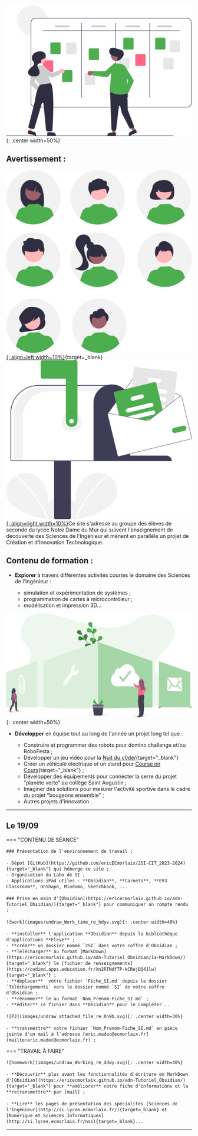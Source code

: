 ![board](images/undraw_Scrum_board_re_wk7v.svg){: .center width=50%}

## Avertissement :

[![PJ](images/undraw_Team_re_0bfe.svg ""){: align=left width=10%}](){target=_blank}[![PJ](images/undraw_Mailbox_re_dvds.svg ""){: align=right width=10%}](mailto:)Ce site s'adresse au groupe des élèves de seconde du lycée Notre Dame du Mur qui suivent l'enseignement de découverte des Sciences de l'Ingénieur et mènent en parallèle un projet de Création et d'Innovation Technologique.


## Contenu de formation :

- **Explorer** à travers différentes activités courtes le domaine des Sciences de l'Ingénieur :

    - simulation et expérimentation de systèmes ;
    - programmation de cartes à microcontrôleur ;
    - modélisation et impression 3D...

![features_overview](images/undraw_features_overview_jg7a.svg){: .center width=50%}

- **Développer** en équipe tout au long de l'année un projet long tel que :

    - Construire et programmer des robots pour domino challenge et/ou RoboFesta ;
    - Développer un jeu vidéo pour la [Nuit du c0de/](https://www.nuitducode.net/){target="_blank"}
    - Créer un véhicule électrique et un stand pour [Course en Cours](https://www.course-en-cours.com/fr/){target="_blank"} ;    
    - Développer des équipements pour connecter la serre du projet "planète verte" au collège Saint Augustin ;
    - Imaginer des solutions pour mesurer l'activité sportive dans le cadre du projet "bougeons ensemble" ;
    - Autres projets d'innovation...

[mail]: mailto:eric.madec@ecmorlaix.fr "eric.madec@ecmorlaix.fr"


***
## Le 19/09

=== "CONTENU DE SÉANCE"

    ### Présentation de l'environnement de travail :
    
    - Dépot [GitHub](https://github.com/ericECmorlaix/2SI-CIT_2023-2024){target="_blank"} qui héberge ce site ;
    - Organisation du Labo de SI ;
    - Applications iPad utiles : **Obsidian**, **Carnets**, **EV3 Classroom**, OnShape, Mindomo, Sketchbook, ...   

    ### Prise en main d'[Obsidian](https://ericecmorlaix.github.io/adn-Tutoriel_Obsidian/){target="_blank"} pour communiquer un compte rendu :

    ![work](images/undraw_Work_time_re_hdyv.svg){: .center width=40%}

    - **installer** l'application **Obsidian** depuis la bibliothèque d'applications **Eleve** ;
    - **créer** un dossier nommé `2SI` dans votre coffre d'Obsidian ;
    - **Télécharger** au format [MarkDown](https://ericecmorlaix.github.io/adn-Tutoriel_Obsidian/1a-MarkDown/){target="_blank"} le [fichier de renseignements](https://codimd.apps.education.fr/Xn2RTNdfTP-kCRejDQ41lw){target="_blank"} ;
    - **déplacer**  votre fichier `Fiche_SI.md` depuis le dossier `Téléchargements` vers le dossier nommé `SI` de votre coffre d'Obsidian ;
    - **renommer** le au format `Nom_Prenom-Fiche_SI.md` ;
    - **éditer** ce fichier dans **Obsidian** pour le compléter...

    ![PJ](images/undraw_attached_file_re_0n9b.svg){: .center width=30%}
    
    - **transmettre** votre fichier `Nom_Prenom-Fiche_SI.md` en pièce jointe d'un mail à l'adresse [eric.madec@ecmorlaix.fr](mailto:eric.madec@ecmorlaix.fr) ;

=== "TRAVAIL À FAIRE"

    ![homework](images/undraw_Working_re_ddwy.svg){: .center width=40%}

    - **Découvrir** plus avant les fonctionnalités d'écriture en MarkDown d'[Obsidian](https://ericecmorlaix.github.io/adn-Tutoriel_Obsidian/){target="_blank"} pour **améliorer** votre fiche d'informations et la **retransmettre** par [mail] ;

    - **Lire** les pages de présentation des spécialités [Sciences de l'Ingénieur](http://si.lycee.ecmorlaix.fr/){target=_blank} et [Numérique et Sciences Informatiques](http://si.lycee.ecmorlaix.fr/nsi){target=_blank}...












***



<!-- ## Du 07/03

=== "CONTENU DE SÉANCE"

    - Développement des projets respectifs...

=== "TRAVAIL À FAIRE"

    ![homework](images/undraw_Working_re_ddwy.svg){: .center width=40%}

    - **Faire** la [mise à jour d'Obsidian pour découvrir les canvas](https://ericecmorlaix.github.io/adn-Tutoriel_Obsidian/7-Options_Plugins/#canvas){target=_blank} ;
    - **Finir** les [activités d'escape game pour l'accueil des troisièmes](https://ericecmorlaix.github.io/accueil_3/){target=_blank} ;
    - **Poursuivre**, avec votre code personnel, la programmation des objets connectés sur la [plateforme de France-IOI​​](https://amazon.quick-pi.org/){target="_blank"} et compléter progressivement votre notebook [Quick_Pi-Objets_connectes-Parcours_1.ipynb](https://nbviewer.org/urls/ericecmorlaix.github.io/2SI_2022-2023/Quick_Pi-Objets_connectes-Parcours_1.ipynb){target=_blank} [:fontawesome-solid-download:](https://ericecmorlaix.github.io/2SI_2022-2023/Quick_Pi-Objets_connectes-Parcours_1.ipynb){ .md-button .md-button--primary} ;
    - **Découvrir** d'avantage la modélisation 3D avec [BlocksCad](./blocksCAD){target="_blank"} et [Onshape](./Onshape){target="_blank"} ;
    - **Programmer** une carte [BBC micro:bit](./bbc_microbit){target=_blank} ;
    - **Poursuivre** en robotique avec les Lego Mindstorms EV3 et l'application : "EV3 Classroom" ;



***
## Le 28/02

=== "CONTENU DE SÉANCE"

    - **Réaliser** les [activités d'escape game pour l'accueil des troisièmes](https://ericecmorlaix.github.io/accueil_3/){target=_blank} ;

=== "TRAVAIL À FAIRE"

    - **Faire** la [mise à jour d'Obsidian pour découvrir les canvas](https://ericecmorlaix.github.io/adn-Tutoriel_Obsidian/7-Options_Plugins/#canvas){target=_blank} ;

***
## Du 24/01 au 06/02

=== "CONTENU DE SÉANCE"

    - Développement des projets respectifs...

=== "TRAVAIL À FAIRE"

    ![homework](images/undraw_Working_re_ddwy.svg){: .center width=40%}

    - Explorer d'avantage [les fonctionnalités de l'application multiplateforme Obsidian](https://ericecmorlaix.github.io/adn-Tutoriel_Obsidian/){target=_blank} ;
    - **Poursuivre**, avec votre code personnel, la programmation des objets connectés sur la [plateforme de France-IOI​​](https://amazon.quick-pi.org/){target="_blank"} et compléter progressivement votre notebook [Quick_Pi-Objets_connectes-Parcours_1.ipynb](https://nbviewer.org/urls/ericecmorlaix.github.io/2SI_2022-2023/Quick_Pi-Objets_connectes-Parcours_1.ipynb){target=_blank} [:fontawesome-solid-download:](https://ericecmorlaix.github.io/2SI_2022-2023/Quick_Pi-Objets_connectes-Parcours_1.ipynb){ .md-button .md-button--primary} ;
    - **Découvrir** d'avantage la modélisation 3D avec [BlocksCad](./blocksCAD){target="_blank"} et [Onshape](./Onshape){target="_blank"} ;
    - **Programmer** une carte [BBC micro:bit](./bbc_microbit){target=_blank} ;
    - **Poursuivre** en robotique avec les Lego Mindstorms EV3 et l'application : "EV3 Classroom" ;



***
## Les 10 et 17/01

=== "CONTENU DE SÉANCE"

    - **​Prise en main** de la programmation des Lego Mindstorms EV3 avec l'application : "EV3 Classroom" :
        1. **Hello !** => expérimenter afin d'expliquer comment fonctionne la communication avec la brique depuis une tablette et depuis un PC...  ;​​​​​
        2. **Moteurs et capteurs** => programmer les différents capteurs et moteurs disponibles afin d'expliquer leur fonctionnement... ;
        3. **Se déplacer** => construire et programmer une base motrice afin d'expliquer le déplacement produit par les différentes instructions... ;
        4. **Fichier > Nouveau Projet**  =>  créer une nouvelle trame de programmation personnalisée et la partager...

=== "TRAVAIL À FAIRE"

    ![homework](images/undraw_Working_re_ddwy.svg){: .center width=40%}

    - Explorer d'avantage [les fonctionnalités de l'application multiplateforme Obsidian](https://ericecmorlaix.github.io/adn-Tutoriel_Obsidian/){target=_blank}

    - **Poursuivre**, avec votre code personnel, la programmation des objets connectés sur la [plateforme de France-IOI​​](https://amazon.quick-pi.org/){target="_blank"} et compléter progressivement votre notebook [Quick_Pi-Objets_connectes-Parcours_1.ipynb](https://nbviewer.org/urls/ericecmorlaix.github.io/2SI_2022-2023/Quick_Pi-Objets_connectes-Parcours_1.ipynb){target=_blank} [:fontawesome-solid-download:](https://ericecmorlaix.github.io/2SI_2022-2023/Quick_Pi-Objets_connectes-Parcours_1.ipynb){ .md-button .md-button--primary} ;

    - **Découvrir** d'avantage la modélisation 3D avec [BlocksCad](./blocksCAD){target="_blank"} et [Onshape](./Onshape){target="_blank"} ;

    - **Programmer** une carte [BBC micro:bit](./bbc_microbit){target=_blank}

## Le 06/12

=== "CONTENU DE SÉANCE"

    - Modélisation 3D avec [Onshape](./Onshape)  

=== "TRAVAIL À FAIRE"

    ![homework](images/undraw_Working_re_ddwy.svg){: .center width=40%}

    - Explorer d'avantage [les fonctionnalités de l'application multiplateforme Obsidian](https://ericecmorlaix.github.io/adn-Tutoriel_Obsidian/){target=_blank}

    - **Poursuivre**, avec votre code personnel, la programmation des objets connectés sur la [plateforme de France-IOI​​](https://amazon.quick-pi.org/){target="_blank"} et compléter progressivement votre notebook [Quick_Pi-Objets_connectes-Parcours_1.ipynb](https://nbviewer.org/urls/ericecmorlaix.github.io/2SI_2022-2023/Quick_Pi-Objets_connectes-Parcours_1.ipynb){target=_blank} [:fontawesome-solid-download:](https://ericecmorlaix.github.io/2SI_2022-2023/Quick_Pi-Objets_connectes-Parcours_1.ipynb){ .md-button .md-button--primary} ;
    - **Découvrir** d'avantage la [modélisation 3D avec BlocksCad](./blocksCAD){target="_blank"} ;
    - **Programmer** une carte [BBC micro:bit](./bbc_microbit){target=_blank}

***
## Le 29/11

=== "CONTENU DE SÉANCE"

    - Projet de création et d'innovation technologique -> ==Initier le "product backlog" de votre projet==;    

=== "TRAVAIL À FAIRE"

    ![homework](images/undraw_Working_re_ddwy.svg){: .center width=40%}

    - Explorer d'avantage [les fonctionnalités de l'application multiplateforme Obsidian](https://ericecmorlaix.github.io/adn-Tutoriel_Obsidian/){target=_blank}

    - **Poursuivre**, avec votre code personnel, la programmation des objets connectés sur la [plateforme de France-IOI​​](https://amazon.quick-pi.org/){target="_blank"} et compléter progressivement votre notebook [Quick_Pi-Objets_connectes-Parcours_1.ipynb](https://nbviewer.org/urls/ericecmorlaix.github.io/2SI_2022-2023/Quick_Pi-Objets_connectes-Parcours_1.ipynb){target=_blank} [:fontawesome-solid-download:](https://ericecmorlaix.github.io/2SI_2022-2023/Quick_Pi-Objets_connectes-Parcours_1.ipynb){ .md-button .md-button--primary} ;
    - **Découvrir** d'avantage la [modélisation 3D avec BlocksCad](./blocksCAD){target="_blank"} ;
    - **Programmer** une carte [BBC micro:bit](./bbc_microbit){target=_blank}

***
## Les 15 et 22/11

=== "CONTENU DE SÉANCE"

    - Synthèse "Instrument","Avertisseur", "Servo chronométré" de la programmation des objets connectés sur la [plateforme de France-IOI​​](https://amazon.quick-pi.org/){target="_blank"} et avec le notebook [Quick_Pi-Objets_connectes-Parcours_1.ipynb](https://nbviewer.org/urls/ericecmorlaix.github.io/2SI_2022-2023/Quick_Pi-Objets_connectes-Parcours_1.ipynb){target=_blank} [:fontawesome-solid-download:](https://ericecmorlaix.github.io/2SI_2022-2023/Quick_Pi-Objets_connectes-Parcours_1.ipynb){ .md-button .md-button--primary} ;

    - Synthèse Modélisation 3D avec [BlocksCAD](./blocksCAD){target="_blank"} -> ==**Défin n°2 : Modéliser un support imprimable**== ;

    - **Programmer** une carte [BBC micro:bit](./bbc_microbit){target=_blank}

=== "TRAVAIL À FAIRE"

    ![homework](images/undraw_Working_re_ddwy.svg){: .center width=40%}

    - Explorer d'avantage [les fonctionnalités de l'application multiplateforme Obsidian](https://ericecmorlaix.github.io/adn-Tutoriel_Obsidian/){target=_blank}

    - **Poursuivre**, avec votre code personnel, la programmation des objets connectés sur la [plateforme de France-IOI​​](https://amazon.quick-pi.org/){target="_blank"} et compléter progressivement votre notebook [Quick_Pi-Objets_connectes-Parcours_1.ipynb](https://nbviewer.org/urls/ericecmorlaix.github.io/2SI_2022-2023/Quick_Pi-Objets_connectes-Parcours_1.ipynb){target=_blank} [:fontawesome-solid-download:](https://ericecmorlaix.github.io/2SI_2022-2023/Quick_Pi-Objets_connectes-Parcours_1.ipynb){ .md-button .md-button--primary} ;

    - **Découvrir** d'avantage la [modélisation 3D avec BlocksCad](./blocksCAD){target="_blank"} ;


****
## Le 08/11

=== "CONTENU DE SÉANCE"

    - Synthèse "Instrument",""Show lumineux 2"", "Avertisseur"  de la programmation des objets connectés sur la [plateforme de France-IOI​​](https://amazon.quick-pi.org/){target="_blank"} et avec le notebook [Quick_Pi-Objets_connectes-Parcours_1.ipynb](https://nbviewer.org/urls/ericecmorlaix.github.io/2SI_2022-2023/Quick_Pi-Objets_connectes-Parcours_1.ipynb){target=_blank} [:fontawesome-solid-download:](https://ericecmorlaix.github.io/2SI_2022-2023/Quick_Pi-Objets_connectes-Parcours_1.ipynb){ .md-button .md-button--primary} ;

    - Synthèse Modélisation 3D avec [BlocksCAD](./blocksCAD){target="_blank"} -> ==**Défin n°2 : Modéliser un support imprimable**== ;

    - Présentation d'un [tutoriel pour l'application multiplateforme Obsidian](https://ericecmorlaix.github.io/adn-Tutoriel_Obsidian/){target=_blank} -> ==Avec l'aide de ShortCut d'automatisation [Capter idée](https://www.icloud.com/shortcuts/40a6686913734aaca605dc1081791336) et [Partager Média](https://www.icloud.com/shortcuts/6285c561258343bfb06b6b58a1956258) collecter des données sur une note du jour dans votre coffre d'Obsidian localisé sur votre iPad== ;

    - Projets...

=== "TRAVAIL À FAIRE"

    ![homework](images/undraw_Working_re_ddwy.svg){: .center width=40%}

    - Explorer d'avantage [les fonctionnalités de l'application multiplateforme Obsidian](https://ericecmorlaix.github.io/adn-Tutoriel_Obsidian/){target=_blank}

    - **Poursuivre**, avec votre code personnel, la programmation des objets connectés sur la [plateforme de France-IOI​​](https://amazon.quick-pi.org/){target="_blank"} et compléter progressivement votre notebook [Quick_Pi-Objets_connectes-Parcours_1.ipynb](https://nbviewer.org/urls/ericecmorlaix.github.io/2SI_2022-2023/Quick_Pi-Objets_connectes-Parcours_1.ipynb){target=_blank} [:fontawesome-solid-download:](https://ericecmorlaix.github.io/2SI_2022-2023/Quick_Pi-Objets_connectes-Parcours_1.ipynb){ .md-button .md-button--primary} ;

    - **Découvrir** d'avantage la [modélisation 3D avec BlocksCad](./blocksCAD){target="_blank"} ;

    - **Jouer** à résoudre le Casse Tête en ligne [ici (code JavaScript)](http://isn.si.lycee.ecmorlaix.fr/casseTete/){target=_blank} ou encore [là (code Scratch)](https://scratch.mit.edu/projects/179937454/){target=_blank} ;
***
## Le 18/10

=== "CONTENU DE SÉANCE"

    - Synthèse "Quelle direction ?" de la programmation des objets connectés sur la [plateforme de France-IOI​​](https://amazon.quick-pi.org/){target="_blank"} et avec le notebook [Quick_Pi-Objets_connectes-Parcours_1.ipynb](https://nbviewer.org/urls/ericecmorlaix.github.io/2CIT_2022-2023/Quick_Pi-Objets_connectes-Parcours_1.ipynb){target=_blank} [:fontawesome-solid-download:](https://ericecmorlaix.github.io/2CIT_2022-2023/Quick_Pi-Objets_connectes-Parcours_1.ipynb){ .md-button .md-button--primary} ;

    - Modélisation 3D avec [BlocksCAD](./blocksCAD){target="_blank"} -> ==**Défin n°2 : Modéliser un support imprimable**== ;

    - Découverte de l'application multiplateforme [Obsidian](https://obsidian.md/){target=_blank} -> ==Créer un coffre d'Obsidian localisé sur votre iPad pour prendre des notes au format `note.md` et y apairer vos fichiers `fiche.ipynb` avec des `fiche.md` grace à jupytext dans Carnets== ;

    <center><iframe width="560" height="315" src="https://www.youtube-nocookie.com/embed/WRkvdtm7ybw" title="YouTube video player" frameborder="0" allow="accelerometer; autoplay; clipboard-write; encrypted-media; gyroscope; picture-in-picture" allowfullscreen></iframe></center>

    - Pistes de projets...


=== "TRAVAIL À FAIRE"

    ![homework](images/undraw_Working_re_ddwy.svg){: .center width=40%}

    ??? tip "Comment se construire un second cerveau avec Obsidian en mode [Zettelkasten](https://fr.wikipedia.org/wiki/Zettelkasten)"

        <center><iframe width="560" height="315" src="https://www.youtube-nocookie.com/embed/B9BLia6FN4s" title="YouTube video player" frameborder="0" allow="accelerometer; autoplay; clipboard-write; encrypted-media; gyroscope; picture-in-picture" allowfullscreen></iframe></center>

        <center><iframe width="560" height="315" src="https://www.youtube-nocookie.com/embed/upyTEnzqJwk" title="YouTube video player" frameborder="0" allow="accelerometer; autoplay; clipboard-write; encrypted-media; gyroscope; picture-in-picture" allowfullscreen></iframe></center>

        <center><iframe width="560" height="315" src="https://www.youtube-nocookie.com/embed/beCbmjygkAg" title="YouTube video player" frameborder="0" allow="accelerometer; autoplay; clipboard-write; encrypted-media; gyroscope; picture-in-picture" allowfullscreen></iframe></center>

    - **Poursuivre**, avec votre code personnel, la programmation des objets connectés sur la [plateforme de France-IOI​​](https://amazon.quick-pi.org/){target="_blank"} et compléter progressivement votre notebook [Quick_Pi-Objets_connectes-Parcours_1.ipynb](https://nbviewer.org/urls/ericecmorlaix.github.io/2CIT_2022-2023/Quick_Pi-Objets_connectes-Parcours_1.ipynb){target=_blank} [:fontawesome-solid-download:](https://ericecmorlaix.github.io/2CIT_2022-2023/Quick_Pi-Objets_connectes-Parcours_1.ipynb){ .md-button .md-button--primary} ;

    - **Découvrir** d'avantage la [modélisation 3D avec BlocksCad](./blocksCAD){target="_blank"} ;

    - **Jouer** à résoudre le Casse Tête en ligne [ici (code JavaScript)](http://isn.si.lycee.ecmorlaix.fr/casseTete/){target=_blank} ou encore [là (code Scratch)](https://scratch.mit.edu/projects/179937454/){target=_blank} ;



***
## Le 11/10

=== "CONTENU DE SÉANCE"

    - Synthèse "Show lumineux 1" de la programmation des objets connectés sur la [plateforme de France-IOI​​](https://amazon.quick-pi.org/){target="_blank"} et avec le notebook [Quick_Pi-Objets_connectes-Parcours_1.ipynb](https://nbviewer.org/urls/ericecmorlaix.github.io/2CIT_2022-2023/Quick_Pi-Objets_connectes-Parcours_1.ipynb){target=_blank} [:fontawesome-solid-download:](https://ericecmorlaix.github.io/2CIT_2022-2023/Quick_Pi-Objets_connectes-Parcours_1.ipynb){ .md-button .md-button--primary} ;

    - **S'initier** à la modélisation 3D avec [BlocksCAD](./blocksCAD){target="_blank"} ;

=== "TRAVAIL À FAIRE"

    ![homework](images/undraw_Working_re_ddwy.svg){: .center width=40%}

    - **Poursuivre**, avec votre code personnel, la programmation des objets connectés sur la [plateforme de France-IOI​​](https://amazon.quick-pi.org/){target="_blank"} et compléter progressivement votre notebook [Quick_Pi-Objets_connectes-Parcours_1.ipynb](https://nbviewer.org/urls/ericecmorlaix.github.io/2CIT_2022-2023/Quick_Pi-Objets_connectes-Parcours_1.ipynb){target=_blank} [:fontawesome-solid-download:](https://ericecmorlaix.github.io/2CIT_2022-2023/Quick_Pi-Objets_connectes-Parcours_1.ipynb){ .md-button .md-button--primary} ;

    - **Découvrir** d'avantage la [modélisation 3D avec BlocksCad](./blocksCAD){target="_blank"} ;

    - **Jouer** à résoudre le Casse Tête en ligne [ici (code JavaScript)](http://isn.si.lycee.ecmorlaix.fr/casseTete/){target=_blank} ou encore [là (code Scratch)](https://scratch.mit.edu/projects/179937454/){target=_blank} ;


***

## Le 04/10

=== "CONTENU DE SÉANCE"

    - Remédiation [Prise en main des notebook jupyter](./notebook) pour communiquer un compte rendu ;

    - **Découvrir** [Ces 12 "jobs du futur" qui vont exploser](https://start.lesechos.fr/travailler-mieux/classements/ces-12-jobs-du-futur-qui-vont-exploser-1174984?xtor=CS2-11) ;

    - **S'initier** à la programmation des objets connectés avec la carte [**QuickPi**](https://quick-pi.org/){target="_blank"} :
        - à partir de la plateforme [**Castor Informatique France-IOI**](https://concours.castor-informatique.fr/){target="_blank"}​ en utilisant le code `9q8vvj6s` fourni​​​ pour débuter le **Parcours_1** ;
        - **regardez** la [vidéo de prise en main de l'interface](https://web.microsoftstream.com/video/3d15c5a0-a510-4553-a45c-892de0227100){target="_blank"} ;
        - ==**notez, transmettez-moi et conservez** votre code personnel pour ce Parcours pour y retourner d'une fois sur l'autre== ;

=== "TRAVAIL À FAIRE"

    ![homework](images/undraw_Working_re_ddwy.svg){: .center width=40%}

    - **Relire** [Ces 12 "jobs du futur" qui vont exploser](https://start.lesechos.fr/travailler-mieux/classements/ces-12-jobs-du-futur-qui-vont-exploser-1174984?xtor=CS2-11) ;

    - **Poursuivre**, avec votre code personnel, la programmation des objets connectés sur la [plateforme de France-IOI​​](https://amazon.quick-pi.org/){target="_blank"} ;

    - Télécharger puis compléter progressivement le notebook [Quick_Pi-Objets_connectes-Parcours_1.ipynb](https://nbviewer.org/urls/ericecmorlaix.github.io/2CIT_2022-2023/Quick_Pi-Objets_connectes-Parcours_1.ipynb){target=_blank} [:fontawesome-solid-download:](https://ericecmorlaix.github.io/2CIT_2022-2023/Quick_Pi-Objets_connectes-Parcours_1.ipynb){ .md-button .md-button--primary}

***

## Le 27/09

=== "CONTENU DE SÉANCE"

    ### Présentation de l'environnement de travail :
    
    - Dépot [GitHub](https://github.com/ericECmorlaix/2CIT_2022-2023){target="_blank"} qui héberge ce site ;
    - Organisation du Labo de SI ;
    - Applications iPad utiles : **Carnets**, **Obsidian**, Mindomo, Sketchbook, **EV3 Classroom**, OnShape, ...   

    ### Prise en main des [notebook jupyter](./notebook) pour communiquer un compte rendu :

    ![work](images/undraw_Work_time_re_hdyv.svg){: .center width=40%}

    - **compléter** dans un navigateur une [fiche d'informations à partir de son lien **basthon**](https://notebook.basthon.fr/?ipynb=eJztVttu4zYQ_ZWp8uBdwJKv2USO66DdYtEAaTfb3RYo4iCgyJHFhCK1JBXHCPIvfUw-oc_-sQ5lx-ukaNHkqShqGDaH5NzOnBnpJuKolItGpzdRiZ4J5lk0urltN_vnflFhNIpKZi-FmeuoHTlTWx72dnbgneQFgkCwqB3KmcYStXdQ0R1Qre3NcEss77mpr9D6oOTgI5eoOS3oTLWO9Gx5ryXWNrptPz-YHTgS5EfmkjMvjR5NdQw_mhJGkCRJEE4oym35rWLO4YM81cHGW4TPNcIFQs6koy-ghn6334_pZwCH8KE2kv7eL3-Hw6C0pfuhRgXoPJRGQ2XNBVLWLWMpSd-ERHrfMe2CBwXClExqpL1f0K73yuW9l2g3ll8IxAkJn0OcFy0mgRdGOhkwdrW8svjnwjythNxUImTvkBtN-0_TfYCqha5a3pHdRcDMPr74wgyOKRS3cH55V6Jbu2GyREv5EEa12KAUw2kosqg3989ecaMUhtg9RePIQMUs075Y3gVBtZiwGCovWjWlJ4mNc8yoYst7F0pFmHDcmHsNo-Dnq1NZshk-z9HPPx03ThDWyrhtGYR0ldEyU6E01DBNHK-Dt_9mXi8kwzeUwZ0DdmWkpUkzY5YGCSgGYwae2Rn6r6dRppi-nEZQWMxJLLyv3KjTWZja10mGncXeArPe-297-XAaTa4kmTBNQ1BeOO6wSTs0PUFFkQvgMmYrr8vfgidioGs6uHporZzVPpYKcmOJlk0TfWmbZmq8I8gIlcOnWUfe1s6jiEa0wCcYcCNwO__cEgmOTha-MDoJuCq2INArYz18_-mH46kOv69ardY4l7Pa4mSqxzK3jMowl8IXhMXum24Ahjq-CEgNerskOsu3YJrP50kDVYaxNtyYS4kJN2UHywzFY_DAS6-QlH819SdSAAITDYTI0NJx4zwzVqClS8E1U8rMac04pYqUEXq0B0AImqB1AFzJKjNU13huibYHBB-3i4pAiksUkh3AbGGN46ais0pyT4nGUsfr5YOLvKYnGbeIejLurEAIcBAwnFWhfBNizD8jyPHfPJ4ghoBXXRElktwG8ow7W06APuS2sy4I1eY1lRSvkdfh_JyegdpHo147It9V7VcP39X6gQer23hODV0r_xfqG0Lhte8QklKT5vgJW5JAEDDZBXIPzEP3utfP8wHfn5DVRrPwpQqK_xPo30kgGiCPpubt2fPn6EdUNL1KI9vQvFecPTIZXaLVqFyFPEia8iadquHRgMysqXS-PlgRDAZJmvTgzTDOpA8xSpqktrKhNsFKwVxBl9N0sNdLB9002xume2KILN3v7u0SB_NM5HyXp71h2st3xT7mOBwidvd7_f1c8EGap_TOFd2SaZ2FOcuI9sMvwnkptSFX_ds_ANaNzPI){target="_blank"} ;
    - **télécharger** sur l'iPad en local un fichier copie du notebook basthon complété ;
    - **renommer** le au format `Nom_Prenom-fiche.ipynb` ;
    - **transmettre** votre fichier `.ipynb` en pièce jointe d'un mail à l'adresse [eric.madec@ecmorlaix.fr](mailto:eric.madec@ecmorlaix.fr) ;

    ![PJ](images/undraw_attached_file_re_0n9b.svg){: .center width=30%}

    - **installer** l'application [Carnets](https://holzschu.github.io/Carnets_Jupyter/){target="_blank"} depuis la bibliothèque d'applications **Eleve** ;
    - **déplacer**  votre fichier `.ipynb` depuis le dossier `Téléchargements` vers un nouveau dossier nommé `SI` dans le dossier `Carnets` ;
    - **ouvrir** votre notebook avec `Carnets` pour l'augmenter...


=== "TRAVAIL À FAIRE"

    ![homework](images/undraw_Working_re_ddwy.svg){: .center width=40%}

    - **Découvrir** plus avant les fonctionnalités d'écriture en MarkDown dans les [notebook jupyter](https://nbviewer.org/urls/ericecmorlaix.github.io/bn/MarkDown-Le_BN_pour_rapporter.ipynb){target=_blank} pour **améliorer** votre fiche d'informations et la **retransmettre** par [mail] ;

    - **Lire** les pages de présentation des spécialités [Siences de l'Ingénieur](http://si.lycee.ecmorlaix.fr/){target=_blank} et [Numérique et Siences Informatiques](http://si.lycee.ecmorlaix.fr/nsi){target=_blank}...


*** -->
<!-- 
## Le 29/03 :

### Activités :

- Evoluer de la programmation Scratch vers Python grace à l'application [PYRATES](https://py-rates.fr/){target=_blank} : ==**-> me transmettre par [mail] votre code personnel ainsi que le temps et le nombre d'essais qu'il vous faut pour passer chaque niveau...**== ;


### Prolongements pour le 26/04 :


- **Finir** tous les niveaux de [PYRATES](https://py-rates.fr/){target=_blank} ;
 -->











